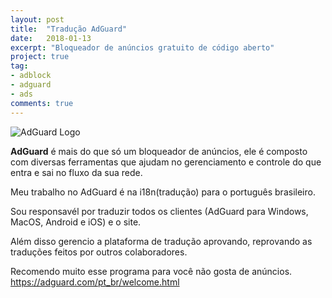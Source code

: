 ```yaml
---
layout: post
title:  "Tradução AdGuard"
date:   2018-01-13
excerpt: "Bloqueador de anúncios gratuito de código aberto"
project: true
tag:
- adblock 
- adguard
- ads
comments: true
---
```

![AdGuard Logo](link)    

**AdGuard** é mais do que só um bloqueador de anúncios, ele é composto com diversas ferramentas que ajudam no gerenciamento e controle do que entra e sai no fluxo da sua rede.

Meu trabalho no AdGuard é na i18n(tradução) para o português brasileiro. 

Sou responsavél por traduzir todos os clientes (AdGuard para Windows, MacOS, Android e iOS) e o site.

Além disso gerencio a plataforma de tradução aprovando, reprovando as traduções feitos por outros colaboradores.

Recomendo muito esse programa para você não gosta de anúncios. https://adguard.com/pt_br/welcome.html

